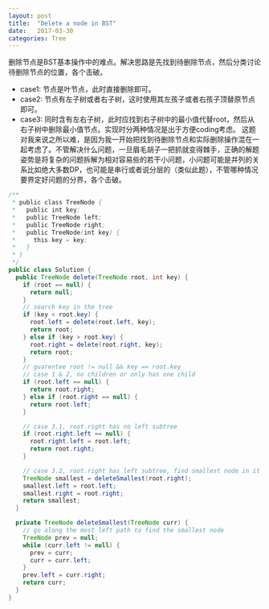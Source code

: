 ```yaml
---
layout: post
title:  "Delete a node in BST"
date:   2017-03-30 
categories: Tree 
---
```


删除节点是BST基本操作中的难点。解决思路是先找到待删除节点，然后分类讨论待删除节点的位置，各个击破。  
- case1: 节点是叶节点，此时直接删除即可。
- case2: 节点有左子树或者右子树，这时使用其左孩子或者右孩子顶替原节点即可。
- case3: 同时含有左右子树，此时应找到右子树中的最小值代替root，然后从右子树中删除最小值节点。实现时分两种情况是出于方便coding考虑。
这题对我来说之所以难，是因为我一开始把找到待删除节点和实际删除操作混在一起考虑了。不管解决什么问题，一旦眉毛胡子一把抓就变得棘手，正确的解题姿势是将复杂的问题拆解为相对容易些的若干小问题，小问题可能是并列的关系比如绝大多数DP，也可能是串行或者说分层的（类似此题），不管哪种情况要界定好问题的分界，各个击破。  


```java
/**
 * public class TreeNode {
 *   public int key;
 *   public TreeNode left;
 *   public TreeNode right;
 *   public TreeNode(int key) {
 *     this.key = key;
 *   }
 * }
 */
public class Solution {
  public TreeNode delete(TreeNode root, int key) {
    if (root == null) {
      return null;
    }
    // search key in the tree
    if (key < root.key) {
      root.left = delete(root.left, key);
      return root;
    } else if (key > root.key) {
      root.right = delete(root.right, key);
      return root;
    }
    // guarentee root != null && key == root.key
    // case 1 & 2, no children or only has one child
    if (root.left == null) {
      return root.right;
    } else if (root.right == null) {
      return root.left;
    }

    // case 3.1, root.right has no left subtree
    if (root.right.left == null) {
      root.right.left = root.left;
      return root.right;
    }

    // case 3.2, root.right has left subtree, find smallest node in it
    TreeNode smallest = deleteSmallest(root.right);
    smallest.left = root.left;
    smallest.right = root.right;
    return smallest;
  }

  private TreeNode deleteSmallest(TreeNode curr) {
    // go along the most left path to find the smallest node
    TreeNode prev = null;
    while (curr.left != null) {
      prev = curr;
      curr = curr.left;
    }
    prev.left = curr.right;
    return curr;
  }
}
```
